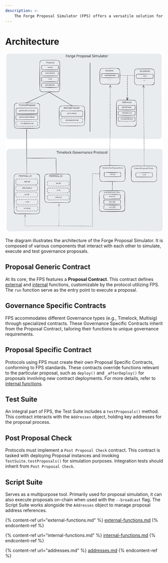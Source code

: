 ```yaml
---
description: >-
    The Forge Proposal Simulator (FPS) offers a versatile solution for protocols with trusted actors to create and validate governance proposals.
---
```


# Architecture

<img src="../../assets/diagram.svg" alt="FPS design architecture" class="gitbook-drawing">

The diagram illustrates the architecture of the Forge Proposal Simulator. It is
composed of various components that interact with each other to simulate,
execute and test governance proposals.

## Proposal Generic Contract

At its core, the FPS features a **Proposal Contract**. This contract defines
[external](external-functions.md) and [internal](internal-functions.md)
functions, customizable by the protocol utilizing FPS. The `run` function serve as the entry point to execute a proposal.

## Governance Specific Contracts

FPS accommodates different Governance types (e.g., Timelock, Multisig) through specialized contracts. These Governance Specific Contracts inherit from the Proposal Contract, tailoring their functions to unique governance requirements.

## Proposal Specific Contract

Protocols using FPS must create their own Proposal Specific Contracts, conforming to FPS standards. These contracts override functions relevant to the particular proposal, such as `deploy()` and `_afterDeploy()` for proposals involving new contract deployments. For more details, refer to [internal functions](internal-functions.md).

## Test Suite

An integral part of FPS, the Test Suite includes a `testProposals()`
method. This contract interacts with the `Addresses` object, holding key addresses for the proposal process.

## Post Proposal Check

Protocols must implement a `Post Proposal Check` contract. This contract is tasked with deploying Proposal instances and invoking `TestSuite.testProposals()` for simulation purposes. Integration tests should inherit from `Post Proposal Check`.

## Script Suite

Serves as a multipurpose tool. Primarily used for proposal simulation, it can also execute proposals on-chain when used with the `--broadcast` flag. The Script Suite works alongside the `Addresses` object to manage proposal address references.

{% content-ref url="external-functions.md" %}
[external-functions.md](external-functions.md)
{% endcontent-ref %}

{% content-ref url="internal-functions.md" %}
[internal-functions.md](internal-functions.md)
{% endcontent-ref %}

{% content-ref url="addresses.md" %}
[addresses.md](addresses.md)
{% endcontent-ref %}
